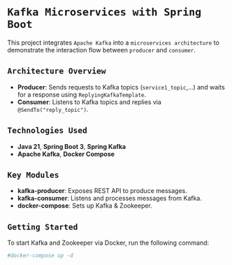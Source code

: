 # `Kafka Microservices with Spring Boot`

This project integrates `Apache Kafka` into a `microservices architecture` to demonstrate the interaction flow between `producer` and `consumer`.

## `Architecture Overview`

- **Producer**: Sends requests to Kafka topics (`service1_topic`,...) and waits for a response using `ReplyingKafkaTemplate`.
- **Consumer**: Listens to Kafka topics and replies via `@SendTo("reply_topic")`.

## `Technologies Used`

- **Java 21**, **Spring Boot 3**, **Spring Kafka**
- **Apache Kafka**, **Docker Compose**

## `Key Modules`

- **kafka-producer**: Exposes REST API to produce messages.
- **kafka-consumer**: Listens and processes messages from Kafka.
- **docker-compose**: Sets up Kafka & Zookeeper.

## `Getting Started`

To start Kafka and Zookeeper via Docker, run the following command:

```bash
#docker-compose up -d
